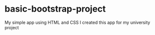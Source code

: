 # basic-bootstrap-project

My simple app using HTML and CSS
I created this app for my university project